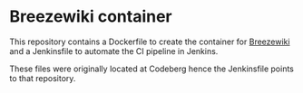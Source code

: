 # Breezewiki container

This repository contains a Dockerfile to create the container for [Breezewiki](https://gitdab.com/cadence/breezewiki) and a Jenkinsfile to automate the CI pipeline in Jenkins.

These files were originally located at Codeberg hence the Jenkinsfile points to that repository.
